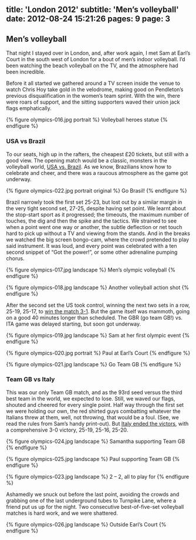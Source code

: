 title: 'London 2012'
subtitle: 'Men’s volleyball'
date: 2012-08-24 15:21:26
pages: 9
page: 3
---

## Men’s volleyball

That night I stayed over in London, and, after work again, I met Sam at Earl’s Court in the south west of London for a bout of men’s indoor volleyball. I’d been watching the beach volleyball on the TV, and the atmosphere had been incredible.

Before it all started we gathered around a TV screen inside the venue to watch Chris Hoy take gold in the velodrome, making good on Pendleton’s previous disqualification in the women’s team sprint. With the win, there were roars of support, and the sitting supporters waved their union jack flags emphatically.

{% figure olympics-016.jpg portrait %}
Volleyball heroes statue
{% endfigure %}

### USA vs Brazil

To our seats, high up in the rafters, the cheapest £20 tickets, but still with a good view. The opening match would be a classic, monsters in the volleyball world, [USA vs. Brazil](http://www.bbc.co.uk/sport/olympics/2012/live-video/p00w2zz7). As we know, Brazilians know how to celebrate and cheer, and there was a raucous atmosphere as the game got underway.

{% figure olympics-022.jpg portrait original %}
Go Brasil!
{% endfigure %}

Brazil narrowly took the first set 25-23, but lost out by a similar margin in the very tight second set, 27-25, despite having set point. We learnt about the stop-start sport as it progressed; the timeouts, the maximum number of touches, the dig and then the spike and the tactics. We strained to see when a point went one way or another, the subtle deflection or net touch hard to pick up without a TV and viewing from the stands. And in the breaks we watched the big screen bongo-cam, where the crowd pretended to play said instrument. It was loud, and every point was celebrated with a ten second snippet of “Got the power!”, or some other adrenaline pumping chorus.

{% figure olympics-017.jpg landscape %}
Men’s olympic volleyball
{% endfigure %}

{% figure olympics-018.jpg landscape %}
Another volleyball action shot
{% endfigure %}

After the second set the US took control, winning the next two sets in a row, 25-19, 25-17, to [win the match 3-1](http://london2012.bbc.co.uk/volleyball/event/men/match=vom400b09/index.html). But the game itself was mammoth, going on a good 40 minutes longer than scheduled. The GBR (go team GB!) vs. ITA game was delayed starting, but soon got underway.

{% figure olympics-019.jpg landscape %}
Sam at her first olympic event
{% endfigure %}

{% figure olympics-020.jpg portrait %}
Paul at Earl’s Court
{% endfigure %}

{% figure olympics-021.jpg landscape %}
Go Team GB
{% endfigure %}

### Team GB vs Italy

This was our only Team GB match, and as the 93rd seed versus the third best team in the world, we expected to lose. Still, we waved our flags, shouted and cheered for every single point. Half way through the first set we were holding our own, the red shirted guys combatting whatever the Italians threw at them, well, not throwing, that would be a foul. (See, we read the rules from Sam’s handy print-out). But [Italy ended the victors](http://london2012.bbc.co.uk/volleyball/event/men/match=vom400a09/index.html), with a comprehensive 3-0 victory, 25-19, 25-16, 25-20.

{% figure olympics-024.jpg landscape %}
Samantha supporting Team GB
{% endfigure %}

{% figure olympics-025.jpg landscape %}
Paul supporting Team GB
{% endfigure %}

{% figure olympics-023.jpg landscape %}
2 – 2, all to play for
{% endfigure %}

Ashamedly we snuck out before the last point, avoiding the crowds and grabbing one of the last underground tubes to Turnpike Lane, where a friend put us up for the night. Two consecutive best-of-five-set volleyball matches is hard work, and we were shattered.

{% figure olympics-026.jpg landscape %}
Outside Earl’s Court
{% endfigure %}
